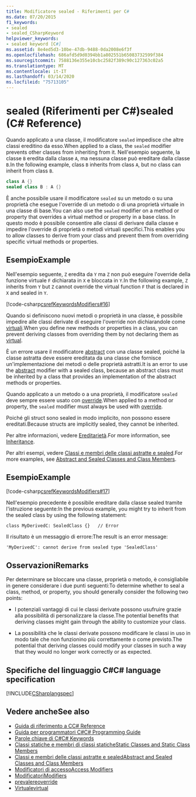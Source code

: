 ```yaml
---
title: Modificatore sealed - Riferimenti per C#
ms.date: 07/20/2015
f1_keywords:
- sealed
- sealed_CSharpKeyword
helpviewer_keywords:
- sealed keyword [C#]
ms.assetid: 8e4ed5d3-10be-47db-9488-0da2008e6f3f
ms.openlocfilehash: 686afd5d9d0394bb1a802551b65083732599f384
ms.sourcegitcommit: 7588136e355e10cbc2582f389c90c127363c02a5
ms.translationtype: MT
ms.contentlocale: it-IT
ms.lasthandoff: 03/14/2020
ms.locfileid: "75713105"
---
```

# <a name="sealed-c-reference"></a><span data-ttu-id="9070c-102">sealed (Riferimenti per C#)</span><span class="sxs-lookup"><span data-stu-id="9070c-102">sealed (C# Reference)</span></span>

<span data-ttu-id="9070c-103">Quando applicato a una classe, il modificatore `sealed` impedisce che altre classi ereditino da esso.</span><span class="sxs-lookup"><span data-stu-id="9070c-103">When applied to a class, the `sealed` modifier prevents other classes from inheriting from it.</span></span> <span data-ttu-id="9070c-104">Nell'esempio seguente, la classe `B` eredita dalla classe `A`, ma nessuna classe può ereditare dalla classe `B`.</span><span class="sxs-lookup"><span data-stu-id="9070c-104">In the following example, class `B` inherits from class `A`, but no class can inherit from class `B`.</span></span>

```csharp
class A {}
sealed class B : A {}
```

<span data-ttu-id="9070c-105">È anche possibile usare il modificatore `sealed` su un metodo o su una proprietà che esegue l'override di un metodo o di una proprietà virtuale in una classe di base.</span><span class="sxs-lookup"><span data-stu-id="9070c-105">You can also use the `sealed` modifier on a method or property that overrides a virtual method or property in a base class.</span></span> <span data-ttu-id="9070c-106">In questo modo è possibile consentire alle classi di derivare dalla classe e impedire l'override di proprietà o metodi virtuali specifici.</span><span class="sxs-lookup"><span data-stu-id="9070c-106">This enables you to allow classes to derive from your class and prevent them from overriding specific virtual methods or properties.</span></span>

## <a name="example"></a><span data-ttu-id="9070c-107">Esempio</span><span class="sxs-lookup"><span data-stu-id="9070c-107">Example</span></span>

<span data-ttu-id="9070c-108">Nell'esempio seguente, `Z` eredita da `Y` ma `Z` non può eseguire l'override della funzione virtuale `F` dichiarata in `X` e bloccata in `Y`.</span><span class="sxs-lookup"><span data-stu-id="9070c-108">In the following example, `Z` inherits from `Y` but `Z` cannot override the virtual function `F` that is declared in `X` and sealed in `Y`.</span></span>

[!code-csharp[csrefKeywordsModifiers#16](~/samples/snippets/csharp/VS_Snippets_VBCSharp/csrefKeywordsModifiers/CS/csrefKeywordsModifiers.cs#16)]

<span data-ttu-id="9070c-109">Quando si definiscono nuovi metodi o proprietà in una classe, è possibile impedire alle classi derivate di eseguire l'override non dichiarandole come [virtuali](virtual.md).</span><span class="sxs-lookup"><span data-stu-id="9070c-109">When you define new methods or properties in a class, you can prevent deriving classes from overriding them by not declaring them as [virtual](virtual.md).</span></span>

<span data-ttu-id="9070c-110">È un errore usare il modificatore [abstract](abstract.md) con una classe sealed, poiché la classe astratta deve essere ereditata da una classe che fornisce un'implementazione dei metodi o delle proprietà astratti.</span><span class="sxs-lookup"><span data-stu-id="9070c-110">It is an error to use the [abstract](abstract.md) modifier with a sealed class, because an abstract class must be inherited by a class that provides an implementation of the abstract methods or properties.</span></span>

<span data-ttu-id="9070c-111">Quando applicato a un metodo o a una proprietà, il modificatore `sealed` deve sempre essere usato con [override](override.md).</span><span class="sxs-lookup"><span data-stu-id="9070c-111">When applied to a method or property, the `sealed` modifier must always be used with [override](override.md).</span></span>

<span data-ttu-id="9070c-112">Poiché gli struct sono sealed in modo implicito, non possono essere ereditati.</span><span class="sxs-lookup"><span data-stu-id="9070c-112">Because structs are implicitly sealed, they cannot be inherited.</span></span>

<span data-ttu-id="9070c-113">Per altre informazioni, vedere [Ereditarietà](../../programming-guide/classes-and-structs/inheritance.md).</span><span class="sxs-lookup"><span data-stu-id="9070c-113">For more information, see [Inheritance](../../programming-guide/classes-and-structs/inheritance.md).</span></span>

<span data-ttu-id="9070c-114">Per altri esempi, vedere [Classi e membri delle classi astratte e sealed](../../programming-guide/classes-and-structs/abstract-and-sealed-classes-and-class-members.md).</span><span class="sxs-lookup"><span data-stu-id="9070c-114">For more examples, see [Abstract and Sealed Classes and Class Members](../../programming-guide/classes-and-structs/abstract-and-sealed-classes-and-class-members.md).</span></span>

## <a name="example"></a><span data-ttu-id="9070c-115">Esempio</span><span class="sxs-lookup"><span data-stu-id="9070c-115">Example</span></span>

[!code-csharp[csrefKeywordsModifiers#17](~/samples/snippets/csharp/VS_Snippets_VBCSharp/csrefKeywordsModifiers/CS/csrefKeywordsModifiers.cs#17)]

<span data-ttu-id="9070c-116">Nell'esempio precedente è possibile ereditare dalla classe sealed tramite l'istruzione seguente:</span><span class="sxs-lookup"><span data-stu-id="9070c-116">In the previous example, you might try to inherit from the sealed class by using the following statement:</span></span>

`class MyDerivedC: SealedClass {}   // Error`

<span data-ttu-id="9070c-117">Il risultato è un messaggio di errore:</span><span class="sxs-lookup"><span data-stu-id="9070c-117">The result is an error message:</span></span>

`'MyDerivedC': cannot derive from sealed type 'SealedClass'`

## <a name="remarks"></a><span data-ttu-id="9070c-118">Osservazioni</span><span class="sxs-lookup"><span data-stu-id="9070c-118">Remarks</span></span>

<span data-ttu-id="9070c-119">Per determinare se bloccare una classe, proprietà o metodo, è consigliabile in genere considerare i due punti seguenti:</span><span class="sxs-lookup"><span data-stu-id="9070c-119">To determine whether to seal a class, method, or property, you should generally consider the following two points:</span></span>

- <span data-ttu-id="9070c-120">I potenziali vantaggi di cui le classi derivate possono usufruire grazie alla possibilità di personalizzare la classe.</span><span class="sxs-lookup"><span data-stu-id="9070c-120">The potential benefits that deriving classes might gain through the ability to customize your class.</span></span>

- <span data-ttu-id="9070c-121">La possibilità che le classi derivate possono modificare le classi in uso in modo tale che non funzionino più correttamente o come previsto.</span><span class="sxs-lookup"><span data-stu-id="9070c-121">The potential that deriving classes could modify your classes in such a way that they would no longer work correctly or as expected.</span></span>

## <a name="c-language-specification"></a><span data-ttu-id="9070c-122">Specifiche del linguaggio C#</span><span class="sxs-lookup"><span data-stu-id="9070c-122">C# language specification</span></span>

[!INCLUDE[CSharplangspec](~/includes/csharplangspec-md.md)]

## <a name="see-also"></a><span data-ttu-id="9070c-123">Vedere anche</span><span class="sxs-lookup"><span data-stu-id="9070c-123">See also</span></span>

- [<span data-ttu-id="9070c-124">Guida di riferimento a C</span><span class="sxs-lookup"><span data-stu-id="9070c-124">C# Reference</span></span>](../index.md)
- [<span data-ttu-id="9070c-125">Guida per programmatori C#</span><span class="sxs-lookup"><span data-stu-id="9070c-125">C# Programming Guide</span></span>](../../programming-guide/index.md)
- [<span data-ttu-id="9070c-126">Parole chiave di C#</span><span class="sxs-lookup"><span data-stu-id="9070c-126">C# Keywords</span></span>](index.md)
- [<span data-ttu-id="9070c-127">Classi statiche e membri di classi statiche</span><span class="sxs-lookup"><span data-stu-id="9070c-127">Static Classes and Static Class Members</span></span>](../../programming-guide/classes-and-structs/static-classes-and-static-class-members.md)
- [<span data-ttu-id="9070c-128">Classi e membri delle classi astratte e sealed</span><span class="sxs-lookup"><span data-stu-id="9070c-128">Abstract and Sealed Classes and Class Members</span></span>](../../programming-guide/classes-and-structs/abstract-and-sealed-classes-and-class-members.md)
- [<span data-ttu-id="9070c-129">Modificatori di accesso</span><span class="sxs-lookup"><span data-stu-id="9070c-129">Access Modifiers</span></span>](../../programming-guide/classes-and-structs/access-modifiers.md)
- [<span data-ttu-id="9070c-130">Modificatori</span><span class="sxs-lookup"><span data-stu-id="9070c-130">Modifiers</span></span>](index.md)
- [<span data-ttu-id="9070c-131">prevalere</span><span class="sxs-lookup"><span data-stu-id="9070c-131">override</span></span>](override.md)
- [<span data-ttu-id="9070c-132">Virtuale</span><span class="sxs-lookup"><span data-stu-id="9070c-132">virtual</span></span>](virtual.md)
